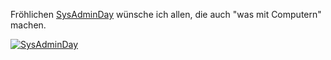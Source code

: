 <!--
.. title: Fröhlichen SysAdminDay 2010
.. slug: 1258-frohlichen-sysadminday-2010
.. date: 2010-07-30 09:00:40
.. tags: Administrator
.. description: 
.. type: text
-->

Fröhlichen [SysAdminDay](http://www.SysAdminDay.com/) wünsche ich allen, die auch "was mit Computern" machen.

[![SysAdminDay](http://www.sysadminday.com/images/atefiles-234x60.gif)](http://www.sysadminday.com)
